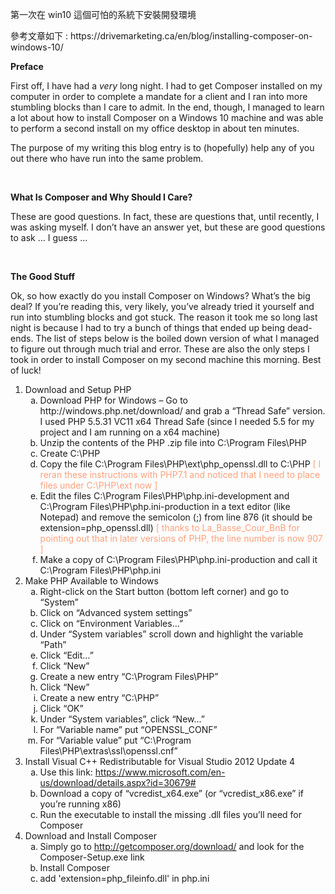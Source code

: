 <p>第一次在 win10 這個可怕的系統下安裝開發環境</p>
<p>參考文章如下 : https://drivemarketing.ca/en/blog/installing-composer-on-windows-10/</p>

<p><strong>Preface</strong></p>

<p>First off, I have had a <em>very</em> long night. I had to get Composer installed on my computer in order to complete a mandate for a client and I ran into more stumbling blocks than I care to admit. In the end, though, I managed to learn a lot about how to install Composer on a Windows 10 machine and was able to perform a second install on my office desktop in about ten minutes.</p>

<p>The purpose of my writing this blog entry is to (hopefully) help any of you out there who have run into the same problem.</p>

<p>&nbsp;</p>

<p><strong>What Is Composer and Why Should I Care?</strong></p>

<p>These are good questions. In fact, these are questions that, until recently, I was asking myself. I don&rsquo;t have an answer yet, but these are good questions to ask &hellip; I guess &hellip;</p>

<p>&nbsp;</p>

<p><strong>The Good Stuff</strong></p>

<p>Ok, so how exactly do you install Composer on Windows? What&rsquo;s the big deal? If you&rsquo;re reading this, very likely, you&rsquo;ve already tried it yourself and run into stumbling blocks and got stuck. The reason it took me so long last night is because I had to try a bunch of things that ended up being dead-ends. The list of steps below is the boiled down version of what I managed to figure out through much trial and error. These are also the only steps I took in order to install Composer on my second machine this morning. Best of luck!</p>

<ol>
	<li>Download and Setup PHP
	<ol style="list-style-type:lower-alpha;">
		<li>Download PHP for Windows &ndash; Go to http://windows.php.net/download/ and grab a &ldquo;Thread Safe&rdquo; version. I used PHP 5.5.31 VC11 x64 Thread Safe (since I needed 5.5 for my project and I am running on a x64 machine)</li>
		<li>Unzip the contents of the PHP .zip file into C:\Program Files\PHP</li>
		<li>Create C:\PHP</li>
		<li>Copy the file C:\Program Files\PHP\ext\php_openssl.dll to C:\PHP <span style="color:#FFA07A;">[ I reran these instructions with PHP7.1 and noticed that I need to place files under C:\PHP\ext now&nbsp;]</span></li>
		<li>Edit the files C:\Program Files\PHP\php.ini-development and C:\Program Files\PHP\php.ini-production in a text editor (like Notepad) and remove the semicolon (;) from line 876 (it should be extension=php_openssl.dll) <span style="color:#FFA07A;">[ thanks to La_Basse_Cour_BnB for pointing out that in later versions of PHP, the line number is now 907 ]</span></li>
		<li>Make a copy of C:\Program Files\PHP\php.ini-production and call it C:\Program Files\PHP\php.ini</li>
	</ol>
	</li>
	<li>Make PHP Available to Windows
	<ol style="list-style-type:lower-alpha;">
		<li>Right-click on the Start button (bottom left corner) and go to &ldquo;System&rdquo;</li>
		<li>Click on &ldquo;Advanced system settings&rdquo;</li>
		<li>Click on &ldquo;Environment Variables&hellip;&rdquo;</li>
		<li>Under &ldquo;System variables&rdquo; scroll down and highlight the variable &ldquo;Path&rdquo;</li>
		<li>Click &ldquo;Edit&hellip;&rdquo;</li>
		<li>Click &ldquo;New&rdquo;</li>
		<li>Create a new entry &ldquo;C:\Program Files\PHP&rdquo;</li>
		<li>Click &ldquo;New&rdquo;</li>
		<li>Create a new entry &ldquo;C:\PHP&rdquo;</li>
		<li>Click &ldquo;OK&rdquo;</li>
		<li>Under &ldquo;System variables&rdquo;, click &ldquo;New&hellip;&rdquo;</li>
		<li>For &ldquo;Variable name&rdquo; put &ldquo;OPENSSL_CONF&rdquo;</li>
		<li>For &ldquo;Variable value&rdquo; put &ldquo;C:\Program Files\PHP\extras\ssl\openssl.cnf&rdquo;</li>
	</ol>
	</li>
	<li>Install Visual C++ Redistributable for Visual Studio 2012 Update 4
	<ol style="list-style-type:lower-alpha;">
		<li>Use this link: <a href="https://www.microsoft.com/en-us/download/details.aspx?id=30679#">https://www.microsoft.com/en-us/download/details.aspx?id=30679#</a></li>
		<li>Download a copy of &ldquo;vcredist_x64.exe&rdquo; (or &ldquo;vcredist_x86.exe&rdquo; if you&rsquo;re running x86)</li>
		<li>Run the executable to install the missing .dll files you&rsquo;ll need for Composer</li>
	</ol>
	</li>
	<li>Download and Install Composer
	<ol style="list-style-type:lower-alpha;">
		<li>Simply go to <a href="http://getcomposer.org/download/">http://getcomposer.org/download/</a> and look for the Composer-Setup.exe link</li>
		<li>Install Composer</li>
    <li>add 'extension=php_fileinfo.dll' in php.ini
	</ol>
	</li>
</ol>
